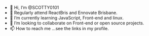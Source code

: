 - 👋 Hi, I’m @SCOTTY0101
- 👀 Regularly attend ReactBris and Ennovate Brisbane.
- 🌱 I’m currently learning JavaScript, Front-end and linux.
- 💞️ I’m looking to collaborate on Front-end or open source projects.
- 📫 How to reach me ...see the links in my profile.

<!---
SCOTTY0101/SCOTTY0101 is a ✨ special ✨ repository because its `README.md` (this file) appears on your GitHub profile.
You can click the Preview link to take a look at your changes.
--->

